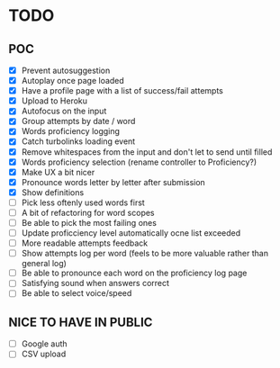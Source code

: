 # TODO

## POC

- [x] Prevent autosuggestion
- [x] Autoplay once page loaded
- [x] Have a profile page with a list of success/fail attempts
- [x] Upload to Heroku
- [x] Autofocus on the input
- [x] Group attempts by date / word
- [x] Words proficiency logging
- [x] Catch turbolinks loading event
- [x] Remove whitespaces from the input and don't let to send until filled
- [x] Words proficiency selection (rename controller to Proficiency?)
- [x] Make UX a bit nicer
- [x] Pronounce words letter by letter after submission
- [x] Show definitions
- [ ] Pick less oftenly used words first
- [ ] A bit of refactoring for word scopes
- [ ] Be able to pick the most failing ones
- [ ] Update proficciency level automatically ocne list exceeded
- [ ] More readable attempts feedback
- [ ] Show attempts log per word (feels to be more valuable rather than general log)
- [ ] Be able to pronounce each word on the proficiency log page
- [ ] Satisfying sound when answers correct
- [ ] Be able to select voice/speed

## NICE TO HAVE IN PUBLIC

- [ ] Google auth
- [ ] CSV upload
